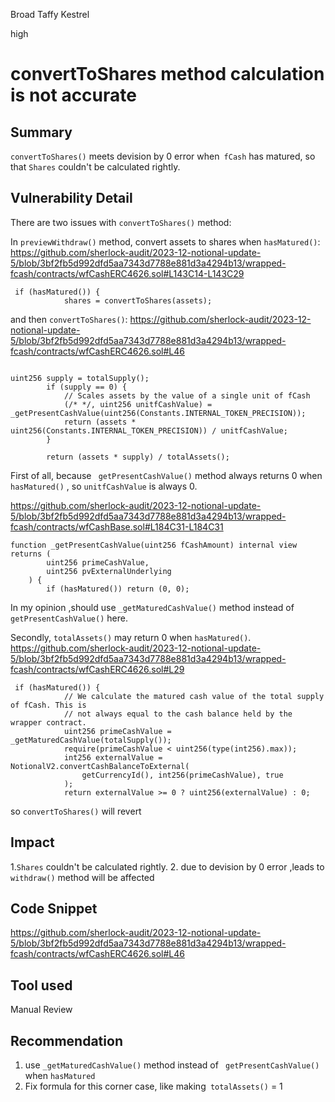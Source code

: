 Broad Taffy Kestrel

high

# convertToShares method calculation is not accurate

## Summary
`convertToShares()` meets devision by 0 error when` fCash` has matured, so that `Shares` couldn't be calculated rightly.

## Vulnerability Detail
There are two issues with `convertToShares()`  method:

In `previewWithdraw()` method, convert assets to shares  when `hasMatured()`:
https://github.com/sherlock-audit/2023-12-notional-update-5/blob/3bf2fb5d992dfd5aa7343d7788e881d3a4294b13/wrapped-fcash/contracts/wfCashERC4626.sol#L143C14-L143C29
```solidity
 if (hasMatured()) {
            shares = convertToShares(assets);

```

and then `convertToShares()`:
https://github.com/sherlock-audit/2023-12-notional-update-5/blob/3bf2fb5d992dfd5aa7343d7788e881d3a4294b13/wrapped-fcash/contracts/wfCashERC4626.sol#L46
```solidity

uint256 supply = totalSupply();
        if (supply == 0) {
            // Scales assets by the value of a single unit of fCash
            (/* */, uint256 unitfCashValue) = _getPresentCashValue(uint256(Constants.INTERNAL_TOKEN_PRECISION));
            return (assets * uint256(Constants.INTERNAL_TOKEN_PRECISION)) / unitfCashValue;
        }

        return (assets * supply) / totalAssets();
```
First of all, because ` getPresentCashValue()` method always returns 0 when ` hasMatured()` , so `unitfCashValue` is always 0.


https://github.com/sherlock-audit/2023-12-notional-update-5/blob/3bf2fb5d992dfd5aa7343d7788e881d3a4294b13/wrapped-fcash/contracts/wfCashBase.sol#L184C31-L184C31

```solidity
function _getPresentCashValue(uint256 fCashAmount) internal view returns (
        uint256 primeCashValue,
        uint256 pvExternalUnderlying
    ) {
        if (hasMatured()) return (0, 0);
```
In my opinion ,should use `_getMaturedCashValue()` method instead of ` getPresentCashValue()` here.

Secondly, `totalAssets()` may return 0 when `hasMatured()`.
https://github.com/sherlock-audit/2023-12-notional-update-5/blob/3bf2fb5d992dfd5aa7343d7788e881d3a4294b13/wrapped-fcash/contracts/wfCashERC4626.sol#L29
```solidity
 if (hasMatured()) {
            // We calculate the matured cash value of the total supply of fCash. This is
            // not always equal to the cash balance held by the wrapper contract.
            uint256 primeCashValue = _getMaturedCashValue(totalSupply());
            require(primeCashValue < uint256(type(int256).max));
            int256 externalValue = NotionalV2.convertCashBalanceToExternal(
                getCurrencyId(), int256(primeCashValue), true
            );
            return externalValue >= 0 ? uint256(externalValue) : 0;
```

so `convertToShares()` will revert



## Impact
 1.`Shares` couldn't be calculated rightly.
2. due to devision by 0 error  ,leads to `withdraw()` method will be affected


## Code Snippet
https://github.com/sherlock-audit/2023-12-notional-update-5/blob/3bf2fb5d992dfd5aa7343d7788e881d3a4294b13/wrapped-fcash/contracts/wfCashERC4626.sol#L46

## Tool used

Manual Review

## Recommendation
1. use `_getMaturedCashValue()` method instead of ` getPresentCashValue()`  when  `hasMatured`
2. Fix formula for this corner case, like making` totalAssets()` = 1
